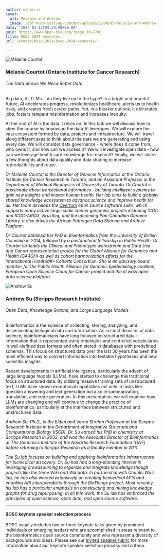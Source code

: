 ```yaml
---
author: nlharris
cover:
  alt: Melanie-and-Andrew
  image: /obf-hugo-test/wp-content/uploads/2024/05/Melanie-and-Andrew.jpg
date: "2024-03-13T04:29:08+00:00"
guid: https://www.open-bio.org/?page_id=7706
title: BOSC 2024 Keynotes
url: /events/bosc-2024/bosc-2024-keynotes/

---
```

![Mélanie Courtot](/obf-hugo-test/wp-content/uploads/2024/03/Melanie-Courtot-1-1.png)

### Mélanie Courtot (Ontario Institute for Cancer Research)

###### _The Data Shows We Need Better Data_

Big data, AI, LLMs… do they live up to the hype? In a bright and hopeful future, AI accelerates progress, revolutionizes healthcare, alerts us to health risks, and creates fresh career paths. Yet, in a bleaker outlook, it obliterates jobs, fosters rampant misinformation and increases inequity.

At the root of AI is the data it relies on. In this talk we will discuss how to steer the course by improving the data AI leverages. We will explore the vast ecosystem formed by data, projects and infrastructure. We will travel along different axes to think about the data we are generating and using every day. We will consider data governance - where does it come from, who owns it, and how can we access it? We will investigate open data - how can we leverage health care knowledge for research? Finally, we will share a few thoughts about data quality and data sharing to increase reproducibility and reuse.

_Dr Mélanie Courtot is the Director of Genome Informatics at the Ontario Institute for Cancer Research in Toronto, and an Assistant Professor in the Department of Medical Biophysics at University of Toronto. Dr Courtot is passionate about translational informatics - building intelligent systems to gain new insights and impact human health. Her lab aims to build a globally shared knowledge ecosystem to advance science and improve health for all. Her team develops the [Overture](https://www.overture.bio/) open source software suite, which supports many active large-scale cancer genomics projects including ICGC and ICGC-ARGO, VirusSeq, and the upcoming Pan-Canadian Genome Library. It also drives the African Pathogen Data Sharing and Archive Platform._

_Dr Courtot obtained her PhD in Bioinformatics from the University of British Columbia in 2014, followed by a postdoctoral fellowship in Public Health. Dr Courtot co-leads the Clinical and Phenotypic workstream and Data Use and Cohort representation groups for the Global Alliance for Genomics and Health (GA4GH) as well as cohort harmonization efforts for the International HundredK+ Cohorts Consortium. She is an advisory board member for the Public Health Alliance for Genomic Epidemiology coalition, European Open Science Cloud for Cancer project and the eLwazi open data science platform._

![Andrew Su](/obf-hugo-test/wp-content/uploads/2024/03/Andrew_Su_smll.jpg)

### Andrew Su (Scripps Research Institute)

###### _Open Data, Knowledge Graphs, and Large Language Models_

Bioinformatics is the science of collecting, storing, analyzing, and disseminating biological data and information. As in most domains of data science, bioinformaticians have long focused on structured data – information that is represented using ontologies and controlled vocabularies in well-defined data formats and often stored in databases with predefined schemas. This focus on structured data over the last 30 years has been the most efficient way to convert information into testable hypotheses and new scientific insights.

Recent developments in artificial intelligence, particularly the advent of large language models (LLMs), have started to challenge this traditional focus on structured data. By utilizing massive training sets of unstructured text, LLMs have shown exceptional capabilities not only in tasks like question answering and text generation but also in summarization, translation, and code generation. In this presentation, we will examine how LLMs are changing and will continue to change the practice of bioinformatics, particularly at the interface between structured and unstructured data.

_Andrew Su, Ph.D., is the Elden and Verna Strahm Professor at the Scripps Research Institute in the Department of Integrative Structural and Computational Biology (ISCB). Dr. Su earned his PhD in chemistry at Scripps Research in 2002, and was the Associate Director of Bioinformatics at The Genomics Institute of the Novartis Research Foundation (GNF) before returning to Scripps Research as a faculty member in 2011._

_The [Su lab](https://sulab.org/) focuses on building and applying bioinformatics infrastructure for biomedical discovery. Dr. Su has had a long-standing interest in leveraging crowdsourcing to organize and integrate knowledge though projects like the Gene Wiki and Wikidata. In partnership with Chunlei Wu’s lab, he has also worked extensively on creating biomedical APIs and enabling API interoperability through the BioThings project. Most recently, his lab has a particular emphasis on constructing and mining knowledge graphs for drug repurposing. In all this work, the Su lab has embraced the principles of open science, open data, and open source software._

* * *

#### BOSC keynote speaker selection process

BOSC usually includes two or three keynote talks given by prominent individuals or emerging leaders who are accomplished in areas relevant to the bioinformatics open source community and who represent a diversity of backgrounds and ideas. Please see our [invited speaker rubric](https://github.com/OBF/bosc_materials/blob/master/invited-speaker-process.md) for more information about our keynote speaker selection process and criteria.
